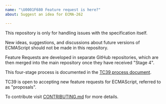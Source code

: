 ```yaml
---
name: "\U0001F680 Feature request is here?"
about: Suggest an idea for ECMA-262

---
```


This repository is only for handling issues with the specification itself.

New ideas, suggestions, and discussions about future versions of ECMAScript should not be made in this repository.

Feature Requests are developed in separate GitHub repositories,
which are then merged into the main repository once they have received "Stage 4". 

This four-stage process is documented in the [TC39 process document](https://tc39.es/process-document/).

TC39 is open to accepting new feature requests for ECMAScript, referred to as "proposals". 

To contribute visit [CONTRIBUTING.md](/CONTRIBUTING.md) for more details.
